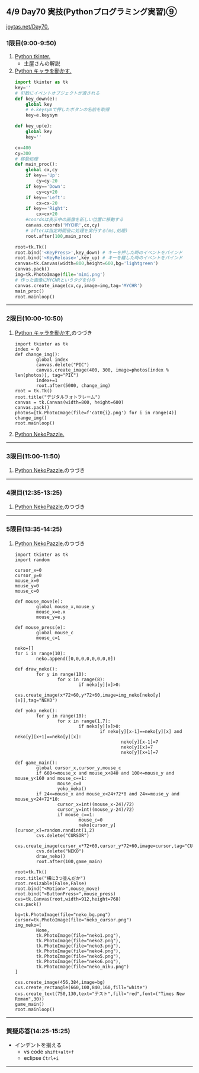 ## 4/9 Day70 実技(Pythonプログラミング実習)⑨
[joytas.net/Day70.]()
### 1限目(9:00-9:50)
1. [Python tkinter.](https://joytas.net/programming/python/tkinter)
	- 土屋さんの解説
1. [Python キャラを動かす.](https://joytas.net/programming/python/realtime)
	~~~python
	import tkinter as tk
	key=''
	# 引数にイベントオブジェクトが渡される
	def key_down(e):
		global key
		# e.keysymで押したボタンの名前を取得
		key=e.keysym

	def key_up(e):
		global key
		key=''

	cx=400
	cy=300
	# 移動処理
	def main_proc():
		global cx,cy
		if key=='Up':
			cy=cy-20
		if key=='Down':
			cy=cy+20
		if key=='Left':
			cx=cx-20
		if key=='Right':
			cx=cx+20
		#coordsは表示中の画像を新しい位置に移動する
		canvas.coords('MYCHR',cx,cy) 
		# afterは指定時間後に処理を実行する(ms,処理)
		root.after(100,main_proc)

	root=tk.Tk()
	root.bind('<KeyPress>',key_down) # キーを押した時のイベントをバインド
	root.bind('<KeyRelease>',key_up) # キーを離した時のイベントをバインド
	canvas=tk.Canvas(width=800,height=600,bg='lightgreen')
	canvas.pack()
	img=tk.PhotoImage(file='mimi.png')
	# 作った画像にMYCHRというタグを付与
	canvas.create_image(cx,cy,image=img,tag='MYCHR')
	main_proc()
	root.mainloop()
	~~~
---
### 2限目(10:00-10:50)
1. [Python キャラを動かす.](https://joytas.net/programming/python/realtime)のつづき
	~~~
	import tkinter as tk
	index = 0
	def change_img():
			global index
			canvas.delete("PIC")
			canvas.create_image(400, 300, image=photos[index % len(photos)], tag="PIC")
			index+=1
			root.after(5000, change_img)
	root = tk.Tk()
	root.title("デジタルフォトフレーム")
	canvas = tk.Canvas(width=800, height=600)
	canvas.pack()
	photos=[tk.PhotoImage(file=f'cat0{i}.png') for i in range(4)]
	change_img()
	root.mainloop()
	~~~
1. [Python NekoPazzle.](https://joytas.net/programming/python/nekopzl)
---
### 3限目(11:00-11:50)
1. [Python NekoPazzle.](https://joytas.net/programming/python/nekopzl)のつづき
---
### 4限目(12:35-13:25)
1. [Python NekoPazzle.](https://joytas.net/programming/python/nekopzl)のつづき
---
### 5限目(13:35-14:25)
1. [Python NekoPazzle.](https://joytas.net/programming/python/nekopzl)のつづき
	~~~
	import tkinter as tk
	import random

	cursor_x=0
	cursor_y=0
	mouse_x=0
	mouse_y=0
	mouse_c=0

	def mouse_move(e):
			global mouse_x,mouse_y
			mouse_x=e.x
			mouse_y=e.y

	def mouse_press(e):
			global mouse_c
			mouse_c=1

	neko=[]
	for i in range(10):
			neko.append([0,0,0,0,0,0,0,0])

	def draw_neko():
			for y in range(10):
					for x in range(8):
							if neko[y][x]>0:
									cvs.create_image(x*72+60,y*72+60,image=img_neko[neko[y][x]],tag="NEKO")

	def yoko_neko():
			for y in range(10):
					for x in range(1,7):
							if neko[y][x]>0:
									if neko[y][x-1]==neko[y][x] and neko[y][x+1]==neko[y][x]:
											neko[y][x-1]=7
											neko[y][x]=7
											neko[y][x+1]=7

	def game_main():
			global cursor_x,cursor_y,mouse_c
			if 660<=mouse_x and mouse_x<840 and 100<=mouse_y and mouse_y<160 and mouse_c==1:
					mouse_c=0
					yoko_neko()
			if 24<=mouse_x and mouse_x<24+72*8 and 24<=mouse_y and mouse_y<24+72*10:
					cursor_x=int((mouse_x-24)/72)
					cursor_y=int((mouse_y-24)/72)
					if mouse_c==1:
							mouse_c=0
							neko[cursor_y][cursor_x]=random.randint(1,2)
			cvs.delete("CURSOR")
			cvs.create_image(cursor_x*72+60,cursor_y*72+60,image=cursor,tag="CURSOR")
			cvs.delete("NEKO")
			draw_neko()
			root.after(100,game_main)

	root=tk.Tk()
	root.title("横に3つ並んだか")
	root.resizable(False,False)
	root.bind("<Motion>",mouse_move)
	root.bind("<ButtonPress>",mouse_press)
	cvs=tk.Canvas(root,width=912,height=768)
	cvs.pack()

	bg=tk.PhotoImage(file="neko_bg.png")
	cursor=tk.PhotoImage(file="neko_cursor.png")
	img_neko=[
			None,
			tk.PhotoImage(file="neko1.png"),
			tk.PhotoImage(file="neko2.png"),
			tk.PhotoImage(file="neko3.png"),
			tk.PhotoImage(file="neko4.png"),
			tk.PhotoImage(file="neko5.png"),
			tk.PhotoImage(file="neko6.png"),
			tk.PhotoImage(file="neko_niku.png")
	]

	cvs.create_image(456,384,image=bg)
	cvs.create_rectangle(660,100,840,160,fill="white")
	cvs.create_text(750,130,text="テスト",fill="red",font=("Times New Roman",30))
	game_main()
	root.mainloop()
	~~~
---
### 質疑応答(14:25-15:25)
- インデントを揃える
	- vs code `shift+alt+f`
	- eclipse `Ctrl+i`
---
